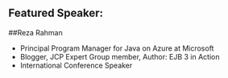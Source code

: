 ## Featured Speaker: 


##Reza Rahman
 * Principal Program Manager for Java on Azure at Microsoft
 * Blogger, JCP Expert Group member, Author: EJB 3 in Action
 * International Conference Speaker